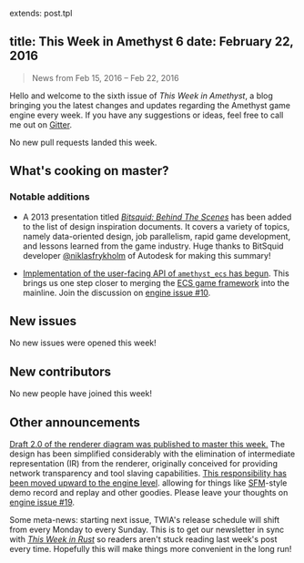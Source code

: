 extends: post.tpl

title: This Week in Amethyst 6
date: February 22, 2016
---

> News from Feb 15, 2016 – Feb 22, 2016

Hello and welcome to the sixth issue of *This Week in Amethyst*, a blog bringing
you the latest changes and updates regarding the Amethyst game engine every
week. If you have any suggestions or ideas, feel free to call me out on
[Gitter][gc].

[gc]: https://gitter.im/ebkalderon/amethyst

No new pull requests landed this week.

## What's cooking on master?

### Notable additions

* A 2013 presentation titled [*Bitsquid: Behind The Scenes*][bs] has been added
  to the list of design inspiration documents. It covers a variety of topics,
  namely data-oriented design, job parallelism, rapid game development, and
  lessons learned from the game industry. Huge thanks to BitSquid developer
  [@niklasfrykholm][nf] of Autodesk for making this summary!

[bs]: https://www.kth.se/social/upload/5289cb3ff276542440dd668c/bitsquid-behind-the-scenes.pdf
[nf]: https://twitter.com/niklasfrykholm

* [Implementation of the user-facing API of `amethyst_ecs` has begun][pu]. This
  brings us one step closer to merging the [ECS game framework][ec] into the
  mainline. Join the discussion on [engine issue #10][e10].

[pu]: https://github.com/ebkalderon/amethyst/blob/ecs/src/ecs/examples/proposed_usage.rs
[ec]: http://ebkalderon.github.io/amethyst/glossary.html#Entity-component-system%20%28ECS%29%20model
[e10]: https://github.com/ebkalderon/amethyst/issues/10

## New issues

No new issues were opened this week!

## New contributors

No new people have joined this week!

## Other announcements

[Draft 2.0 of the renderer diagram was published to master this week.][rd]
The design has been simplified considerably with the elimination of intermediate
representation (IR) from the renderer, originally conceived for providing
network transparency and tool slaving capabilities.
[This responsibility has been moved upward to the engine level][el].
allowing for things like [SFM][sf]-style demo record and replay and other
goodies. Please leave your thoughts on [engine issue #19][e19].


[rd]: https://raw.githubusercontent.com/ebkalderon/amethyst/master/book/images/design/renderer_2.png
[el]: https://github.com/ebkalderon/amethyst/issues/19#issuecomment-186502661
[sf]: https://en.wikipedia.org/wiki/Source_Filmmaker
[e19]: https://github.com/ebkalderon/amethyst/issues/19

Some meta-news: starting next issue, TWIA's release schedule will shift from
every Monday to every Sunday. This is to get our newsletter in sync with
[*This Week in Rust*][tw] so readers aren't stuck reading last week's post
every time. Hopefully this will make things more convenient in the long run!

[tw]: https://this-week-in-rust.org/

